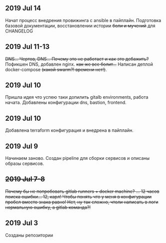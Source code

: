 2019 Jul 14
---
Начат процесс внедрения провижинга с ansible в пайплайн. Подготовка базовой документации, восстановлении истории ~~боли и мучений~~ для CHANGELOG

2019 Jul 11-13
---
~~DNS... Чертов, DNS... Почему это не работает и как это дебажить?~~ Пофикшен DNS, добавлен nginx. ~~как же все болит...~~ Написан деплой docker-compose ~~(какой swarm?! времени нет!)~~.

2019 Jul 10
---
Пришла идея что успею таки допилить gitalb environments, работа начата. Добавлены конфигурации dns, bastion, frontend.

2019 Jul 10
---
Добавлена terraform конфигурация и внедрена в пайплайн.

2019 Jul 9
---
Начинаем заново. Создан pipeline для сборки сервисов и описаны образы сервисов.

~~2019 Jul 7-8~~
---
~~Почему бы не попробовать gitlab runners + docker machine? ...  12 часов поиска ошибки... 12, карл! Чтобы понять что у меня в конфигурации пробел вместо знака равно! Нет, ну так сложно, чтоли написать в логи нормальную ошибку, а gitlab команда?!~~

2019 Jul 3
---
Созданы репозитории
